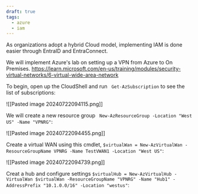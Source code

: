 ```yaml
---
draft: true
tags:
  - azure
  - iam
---
```

As organizations adopt a hybrid Cloud model, implementing IAM is done easier through EntraID and EntraConnect. 

We will implement Azure's lab on setting up a VPN from Azure to On Premises. https://learn.microsoft.com/en-us/training/modules/security-virtual-networks/6-virtual-wide-area-network

To begin, open up the CloudShell and run ``` Get-AzSubscription``` to see the list of subscriptions:

![[Pasted image 20240722094115.png]]

We will create a new resource group ``` New-AzResourceGroup -Location "West US" -Name "VPNRG"```:

![[Pasted image 20240722094455.png]]

Create a virtual WAN using this cmdlet, ```$virtualWan = New-AzVirtualWan -ResourceGroupName VPNRG -Name TestVWAN1 -Location "West US"```:

![[Pasted image 20240722094739.png]]


Creat a hub and configure settings
```$virtualHub = New-AzVirtualHub -VirtualWan $virtualWan -ResourceGroupName "VPNRG" -Name "Hub1" -AddressPrefix "10.1.0.0/16" -Location "westus"```:




